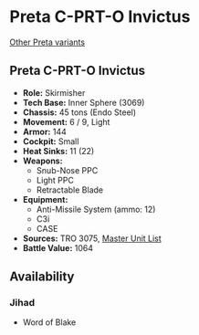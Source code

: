 # Preta C-PRT-O Invictus

[Other Preta variants](../preta.md)

## Preta C-PRT-O Invictus
- **Role:** Skirmisher
- **Tech Base:** Inner Sphere (3069)
- **Chassis:** 45 tons (Endo Steel)
- **Movement:** 6 / 9, Light
- **Armor:** 144
- **Cockpit:** Small
- **Heat Sinks:** 11 (22)
- **Weapons:**
  - Snub-Nose PPC
  - Light PPC
  - Retractable Blade
- **Equipment:**
  - Anti-Missile System (ammo: 12)
  - C3i
  - CASE
- **Sources:** TRO 3075, [Master Unit List](http://masterunitlist.info/Unit/Details/2573/preta-c-prt-o-invictus)
- **Battle Value:** 1064

## Availability

### Jihad
- Word of Blake


